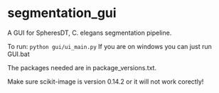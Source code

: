 # segmentation_gui

A GUI for SpheresDT, C. elegans segmentation pipeline.

To run: `python gui/ui_main.py`
If you are on windows you can just run GUI.bat

The packages needed are in package_versions.txt. 

Make sure scikit-image is version 0.14.2 or it will not work corectly!
